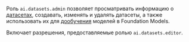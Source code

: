 Роль `ai.datasets.admin` позволяет просматривать информацию о [датасетах](../../../foundation-models/dataset/api-ref/grpc/index.md), создавать, изменять и удалять датасеты, а также использовать их для [дообучения](../../../foundation-models/concepts/tuning/index.md#fm-tuning) моделей в Foundation Models.

Включает разрешения, предоставляемые ролью `ai.datasets.editor`.
